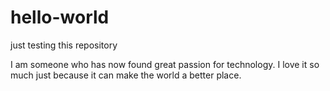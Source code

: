 # hello-world
just testing this repository

I am someone who has now found great passion for technology.
I love it so much just because it can make the world a better place. 
